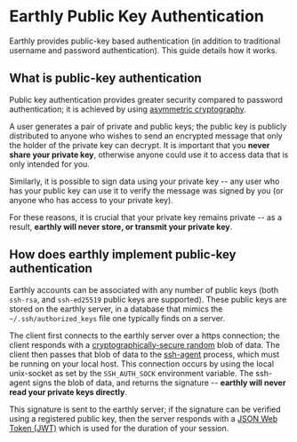 # Earthly Public Key Authentication

Earthly provides public-key based authentication (in addition to traditional username and password authentication). This guide details how it works.

## What is public-key authentication

Public key authentication provides greater security compared to password authentication; it is achieved by using [asymmetric cryptography](https://en.wikipedia.org/wiki/Public-key_cryptography).

A user generates a pair of private and public keys; the public key is publicly distributed to anyone who wishes to send an encrypted message that only the holder of the private key can decrypt.
It is important that you **never share your private key**, otherwise anyone could use it to access data that is only intended for you.

Similarly, it is possible to sign data using your private key -- any user who has your public key can use it to verify the message was signed by you (or anyone who has access to your private key).

For these reasons, it is crucial that your private key remains private -- as a result, **earthly will never store, or transmit your private key**.

## How does earthly implement public-key authentication

Earthly accounts can be associated with any number of public keys (both `ssh-rsa`, and `ssh-ed25519` public keys are supported). These public keys are stored on the earthly server, in a database
that mimics the `~/.ssh/authorized_keys` file one typically finds on a server.

The client first connects to the earthly server over a https connection; the client responds with a [cryptographically-secure random](https://en.wikipedia.org/wiki/Cryptographically_secure_pseudorandom_number_generator) blob of data.
The client then passes that blob of data to the [ssh-agent](https://en.wikipedia.org/wiki/Ssh-agent) process, which must be running on your local host. This connection occurs by using the local unix-socket as set by the `SSH_AUTH_SOCK` environment variable. The ssh-agent signs the blob of data, and returns the signature -- **earthly will never read your private keys directly**.

This signature is sent to the earthly server; if the signature can be verified using a registered public key, then the server responds with a [JSON Web Token (JWT)](https://en.wikipedia.org/wiki/JSON_Web_Token) which is used
for the duration of your session.
